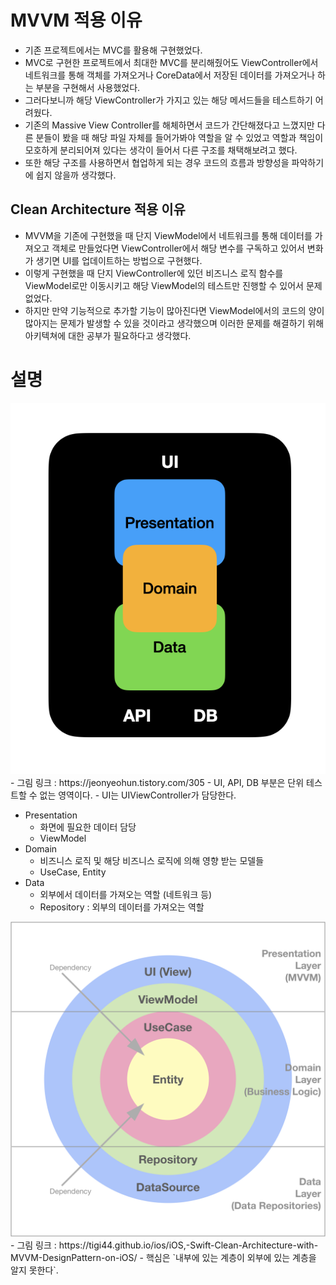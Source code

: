 # MVVM 적용 이유
- 기존 프로젝트에서는 MVC를 활용해 구현했었다.
- MVC로 구현한 프로젝트에서 최대한 MVC를 분리해줬어도 ViewController에서 네트워크를 통해 객체를 가져오거나 CoreData에서 저장된 데이터를 가져오거나 하는 부분을 구현해서 사용했었다.
- 그러다보니까 해당 ViewController가 가지고 있는 해당 메서드들을 테스트하기 어려웠다.
- 기존의 Massive View Controller를 해체하면서 코드가 간단해졌다고 느꼈지만 다른 분들이 봤을 때 해당 파일 자체를 들어가봐야 역할을 알 수 있었고 역할과 책임이 모호하게 분리되어져 있다는 생각이 들어서 다른 구조를 채택해보려고 했다.
- 또한 해당 구조를 사용하면서 협업하게 되는 경우 코드의 흐름과 방향성을 파악하기에 쉽지 않을까 생각했다.

## Clean Architecture 적용 이유
- MVVM을 기존에 구현했을 때 단지 ViewModel에서 네트워크를 통해 데이터를 가져오고 객체로 만들었다면 ViewController에서 해당 변수를 구독하고 있어서 변화가 생기면 UI를 업데이트하는 방법으로 구현했다.
- 이렇게 구현했을 때 단지 ViewController에 있던 비즈니스 로직 함수를 ViewModel로만 이동시키고 해당 ViewModel의 테스트만 진행할 수 있어서 문제 없었다.
- 하지만 만약 기능적으로 추가할 기능이 많아진다면 ViewModel에서의 코드의 양이 많아지는 문제가 발생할 수 있을 것이라고 생각했으며 이러한 문제를 해결하기 위해 아키텍쳐에 대한 공부가 필요하다고 생각했다.

# 설명
<img src="https://github.com/hhhan0315/BoxOffice/blob/main/screenshot/CleanArchitecture_1.png">
- 그림 링크 : https://jeonyeohun.tistory.com/305
- UI, API, DB 부분은 단위 테스트할 수 없는 영역이다.
- UI는 UIViewController가 담당한다.

<br>

- Presentation
    - 화면에 필요한 데이터 담당
    - ViewModel
- Domain
    - 비즈니스 로직 및 해당 비즈니스 로직에 의해 영향 받는 모델들
    - UseCase, Entity
- Data
    - 외부에서 데이터를 가져오는 역할 (네트워크 등)
    - Repository : 외부의 데이터를 가져오는 역할

<img src="https://github.com/hhhan0315/BoxOffice/blob/main/screenshot/CleanArchitecture_2.png">
- 그림 링크 : https://tigi44.github.io/ios/iOS,-Swift-Clean-Architecture-with-MVVM-DesignPattern-on-iOS/
- 핵심은 `내부에 있는 계층이 외부에 있는 계층을 알지 못한다`.

